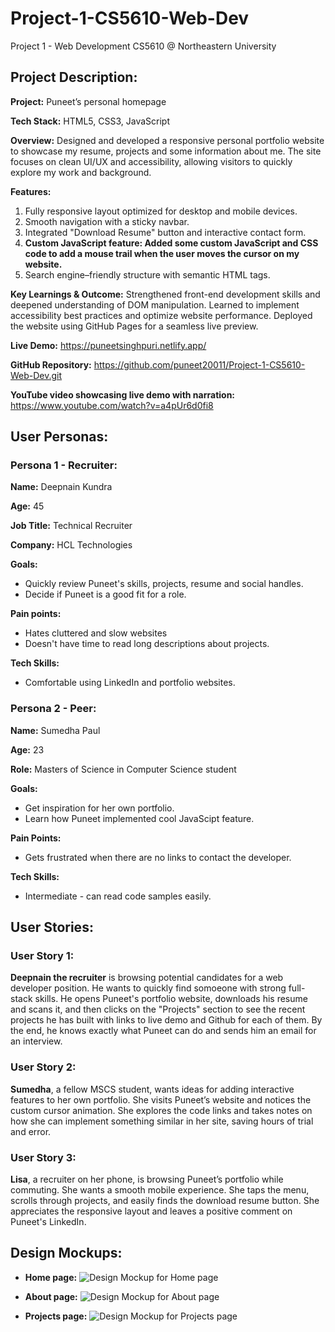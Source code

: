 # Project-1-CS5610-Web-Dev
Project 1 - Web Development CS5610 @ Northeastern University 

## **Project Description:**

**Project:** Puneet’s personal homepage

**Tech Stack:** HTML5, CSS3, JavaScript

**Overview:** Designed and developed a responsive personal portfolio website to showcase my resume, projects and some information about me. The site focuses on clean UI/UX and accessibility, allowing visitors to quickly explore my work and background.

**Features:**
1. Fully responsive layout optimized for desktop and mobile devices.
2. Smooth navigation with a sticky navbar.
3. Integrated "Download Resume" button and interactive contact form.
4. **Custom JavaScript feature: Added some custom JavaScript and CSS code to add a mouse trail when the user moves the cursor on my website.**
5. Search engine–friendly structure with semantic HTML tags.

**Key Learnings & Outcome:**
Strengthened front-end development skills and deepened understanding of DOM manipulation.
Learned to implement accessibility best practices and optimize website performance.
Deployed the website using GitHub Pages for a seamless live preview.

**Live Demo:** https://puneetsinghpuri.netlify.app/

**GitHub Repository:** https://github.com/puneet20011/Project-1-CS5610-Web-Dev.git

**YouTube video showcasing live demo with narration:** https://www.youtube.com/watch?v=a4pUr6d0fi8

## **User Personas:** 

### **Persona 1 - Recruiter:**

**Name:** Deepnain Kundra

**Age:** 45

**Job Title:** Technical Recruiter

**Company:** HCL Technologies

**Goals:** 
- Quickly review Puneet's skills, projects, resume and social handles.
- Decide if Puneet is a good fit for a role.

**Pain points:**
- Hates cluttered and slow websites
- Doesn't have time to read long descriptions about projects.

**Tech Skills:**
- Comfortable using LinkedIn and portfolio websites.


### **Persona 2 - Peer:** 

**Name:** Sumedha Paul 

**Age:** 23

**Role:** Masters of Science in Computer Science student

**Goals:** 
- Get inspiration for her own portfolio.
- Learn how Puneet implemented cool JavaScipt feature.

**Pain Points:** 
- Gets frustrated when there are no links to contact the developer.

**Tech Skills:** 
- Intermediate - can read code samples easily. 

## **User Stories:** 

### **User Story 1:** 

**Deepnain the recruiter** is browsing potential candidates for a web developer position. He wants to quickly find somoeone with strong full-stack skills. He opens Puneet's portfolio website, downloads his resume and scans it, and then clicks on the "Projects" section to see the recent projects he has built with links to live demo and Github for each of them. By the end, he knows exactly what Puneet can do and sends him an email for an interview.

### **User Story 2:** 

**Sumedha**, a fellow MSCS student, wants ideas for adding interactive features to her own portfolio. She visits Puneet’s website and notices the custom cursor animation. She explores the code links and takes notes on how she can implement something similar in her site, saving hours of trial and error.

### **User Story 3:**

**Lisa**, a recruiter on her phone, is browsing Puneet’s portfolio while commuting. She wants a smooth mobile experience. She taps the menu, scrolls through projects, and easily finds the download resume button. She appreciates the responsive layout and leaves a positive comment on Puneet's LinkedIn. 



## **Design Mockups:**
- **Home page:**
![Design Mockup for Home page](Project%201/images/Design%20Mockup%20-%20Home.jpeg)

- **About page:**
![Design Mockup for About page](Project%201/images/Design%20Mockup%20-%20About.jpeg)

- **Projects page:**
![Design Mockup for Projects page](Project%201/images/Design%20Mockup%20-%20Projects%20.jpeg)

